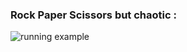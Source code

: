 ### Rock Paper Scissors but chaotic :

![running example](https://drive.google.com/uc?id=1e0wakBHBvPBwM0J0ABdFO1paR69NeUhl)
